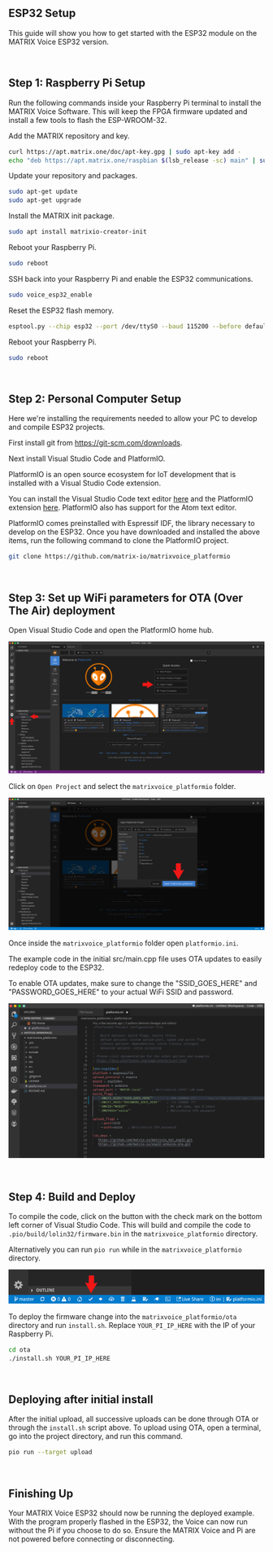 ## ESP32 Setup
This guide will show you how to get started with the ESP32 module on the MATRIX Voice ESP32 version.

<br>

## Step 1: Raspberry Pi Setup

Run the following commands inside your Raspberry Pi terminal to install the MATRIX Voice Software. This will keep the FPGA firmware updated and install a few tools to flash the ESP-WROOM-32.

Add the MATRIX repository and key.
```bash
curl https://apt.matrix.one/doc/apt-key.gpg | sudo apt-key add -
echo "deb https://apt.matrix.one/raspbian $(lsb_release -sc) main" | sudo tee /etc/apt/sources.list.d/matrixlabs.list
```

Update your repository and packages.
```bash
sudo apt-get update
sudo apt-get upgrade
```

Install the MATRIX init package.
```bash
sudo apt install matrixio-creator-init
```

Reboot your Raspberry Pi.
```bash
sudo reboot
```

SSH back into your Raspberry Pi and enable the ESP32 communications.
```bash
sudo voice_esp32_enable
```

Reset the ESP32 flash memory.
```bash
esptool.py --chip esp32 --port /dev/ttyS0 --baud 115200 --before default_reset --after hard_reset erase_flash
```

Reboot your Raspberry Pi.
```bash
sudo reboot
```

<br>

## Step 2: Personal Computer Setup

Here we're installing the requirements needed to allow your PC to develop and compile ESP32 projects.

First install git from <a href="https://git-scm.com/downloads" target="_blank">https://git-scm.com/downloads</a>.

Next install Visual Studio Code and PlatformIO.

PlatformIO is an open source ecosystem for IoT development that is installed with a Visual Studio Code extension.

You can install the Visual Studio Code text editor [here](https://code.visualstudio.com/docs/introvideos/basics) and the PlatformIO extension [here](https://platformio.org/). PlatformIO also has support for the Atom text editor.

PlatformIO comes preinstalled with Espressif IDF, the library necessary to develop on the ESP32.
Once you have downloaded and installed the above items, run the following command to clone the PlatformIO project.

```bash
git clone https://github.com/matrix-io/matrixvoice_platformio
```

<br>

## Step 3: Set up WiFi parameters for OTA (Over The Air) deployment

Open Visual Studio Code and open the PlatformIO home hub. 

![](img/pio_home.png)

Click on `Open Project` and select the `matrixvoice_platformio` folder. 

![](img/pio_open.png)

Once inside the `matrixvoice_platformio` folder open `platformio.ini`.

The example code in the initial src/main.cpp file uses OTA updates to easily redeploy code to the ESP32.

To enable OTA updates, make sure to change the "SSID_GOES_HERE" and "PASSWORD_GOES_HERE" to your actual WiFi SSID and password.

![](img/pio_ini.png)

<br>

## Step 4: Build and Deploy

To compile the code, click on the button with the check mark on the bottom left corner of Visual Studio Code. This will build and compile the code to `.pio/build/lolin32/firmware.bin` in the `matrixvoice_platformio` directory.

Alternatively you can run `pio run` while in the `matrixvoice_platformio` directory.

![](img/pio_run.png)

To deploy the firmware change into the `matrixvoice_platformio/ota` directory and run `install.sh`. Replace `YOUR_PI_IP_HERE` with the IP of your Raspberry Pi.

```bash
cd ota
./install.sh YOUR_PI_IP_HERE
```

<br>

## Deploying after initial install

After the initial upload, all successive uploads can be done through OTA or through the `install.sh` script above. 
To upload using OTA, open a terminal, go into the project directory, and run this command.

```bash
pio run --target upload
```

<br>

## Finishing Up

Your MATRIX Voice ESP32 should now be running the deployed example. With the program properly flashed in the ESP32, the Voice can now run without the Pi if you choose to do so. Ensure the MATRIX Voice and Pi are not powered before connecting or disconnecting.
